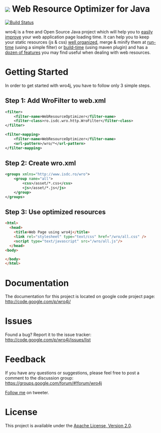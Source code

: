 # <img src="http://code.google.com/p/wro4j/logo"> Web Resource Optimizer for Java
[![Build Status](https://api.travis-ci.org/alexo/wro4j.png)](http://travis-ci.org/alexo/wro4j)

wro4j is a free and Open Source Java project which will help you to [easily improve](http://alexo.github.com/wro4j) your web application page loading time. It can help you to keep your static resources (js & css) [well organized](http://code.google.com/p/wro4j/wiki/WroFileFormat), merge & minify them at [run-time](http://code.google.com/p/wro4j/wiki/Installation) (using a simple filter) or [build-time](http://code.google.com/p/wro4j/wiki/MavenPlugin) (using maven plugin) and has a [dozen of features](http://code.google.com/p/wro4j/wiki/Features) you may find useful when dealing with web resources.


# Getting Started


In order to get started with wro4j, you have to follow only 3 simple steps.


## Step 1: Add WroFilter to web.xml
```xml
<filter>
	<filter-name>WebResourceOptimizer</filter-name>
	<filter-class>ro.isdc.wro.http.WroFilter</filter-class>
</filter>
		 
<filter-mapping>
	<filter-name>WebResourceOptimizer</filter-name>
	<url-pattern>/wro/*</url-pattern>
</filter-mapping>
```		
## Step 2: Create wro.xml
```xml
<groups xmlns="http://www.isdc.ro/wro">
	<group name="all">
		<css>/asset/*.css</css>
		<js>/asset/*.js</js>
	</group>
</groups> 		
```
## Step 3: Use optimized resources
```html
<html>
  <head>
	<title>Web Page using wro4j</title>
	<link rel="stylesheet" type="text/css" href="/wro/all.css" />
	<script type="text/javascript" src="/wro/all.js"/>
  </head>
<body>

</body>
</html>		
```
		
# Documentation

The documentation for this project is located on google code project page: http://code.google.com/p/wro4j/


# Issues

Found a bug? Report it to the issue tracker: http://code.google.com/p/wro4j/issues/list


# Feedback

If you have any questions or suggestions, please feel free to post a comment to the discussion group: https://groups.google.com/forum/#!forum/wro4j

[Follow me](http://twitter.com/#!/wro4j) on tweeter.


# License

This project is available under the [Apache License, Version 2.0](http://www.apache.org/licenses/LICENSE-2.0.html).
